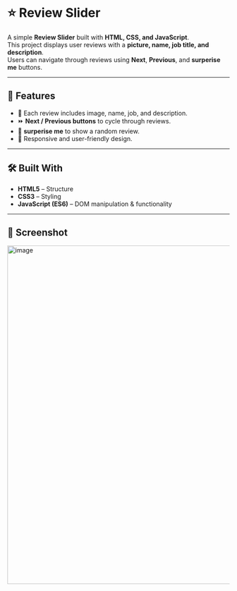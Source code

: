 # ⭐ Review Slider

A simple **Review Slider** built with **HTML, CSS, and JavaScript**.  
This project displays user reviews with a **picture, name, job title, and description**.  
Users can navigate through reviews using **Next**, **Previous**, and **surperise me** buttons.

---

## 🚀 Features
- 📸 Each review includes image, name, job, and description.  
- ⏩ **Next / Previous buttons** to cycle through reviews.  
- 🎲 **surperise me** to show a random review.  
- 📱 Responsive and user-friendly design.  

---

## 🛠️ Built With
- **HTML5** – Structure  
- **CSS3** – Styling  
- **JavaScript (ES6)** – DOM manipulation & functionality  

---

## 📸 Screenshot

<img width="1366" height="768" alt="image" src="https://github.com/user-attachments/assets/e917f8ff-fe3a-4a56-a6e8-56e6a02847a8" />

